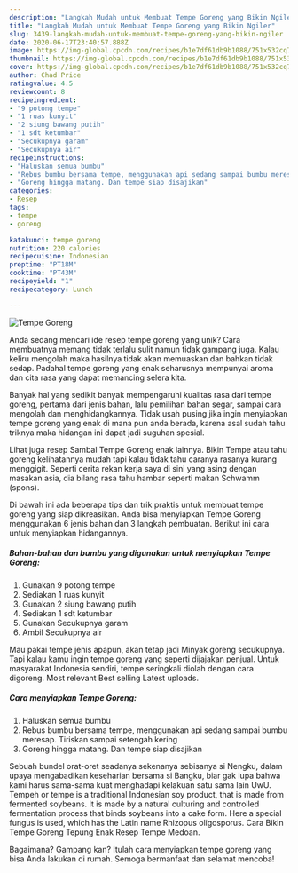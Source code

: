 ```yaml
---
description: "Langkah Mudah untuk Membuat Tempe Goreng yang Bikin Ngiler"
title: "Langkah Mudah untuk Membuat Tempe Goreng yang Bikin Ngiler"
slug: 3439-langkah-mudah-untuk-membuat-tempe-goreng-yang-bikin-ngiler
date: 2020-06-17T23:40:57.888Z
image: https://img-global.cpcdn.com/recipes/b1e7df61db9b1088/751x532cq70/tempe-goreng-foto-resep-utama.jpg
thumbnail: https://img-global.cpcdn.com/recipes/b1e7df61db9b1088/751x532cq70/tempe-goreng-foto-resep-utama.jpg
cover: https://img-global.cpcdn.com/recipes/b1e7df61db9b1088/751x532cq70/tempe-goreng-foto-resep-utama.jpg
author: Chad Price
ratingvalue: 4.5
reviewcount: 8
recipeingredient:
- "9 potong tempe"
- "1 ruas kunyit"
- "2 siung bawang putih"
- "1 sdt ketumbar"
- "Secukupnya garam"
- "Secukupnya air"
recipeinstructions:
- "Haluskan semua bumbu"
- "Rebus bumbu bersama tempe, menggunakan api sedang sampai bumbu meresap. Tiriskan sampai setengah kering"
- "Goreng hingga matang. Dan tempe siap disajikan"
categories:
- Resep
tags:
- tempe
- goreng

katakunci: tempe goreng 
nutrition: 220 calories
recipecuisine: Indonesian
preptime: "PT18M"
cooktime: "PT43M"
recipeyield: "1"
recipecategory: Lunch

---
```



![Tempe Goreng](https://img-global.cpcdn.com/recipes/b1e7df61db9b1088/751x532cq70/tempe-goreng-foto-resep-utama.jpg)

Anda sedang mencari ide resep tempe goreng yang unik? Cara membuatnya memang tidak terlalu sulit namun tidak gampang juga. Kalau keliru mengolah maka hasilnya tidak akan memuaskan dan bahkan tidak sedap. Padahal tempe goreng yang enak seharusnya mempunyai aroma dan cita rasa yang dapat memancing selera kita.

Banyak hal yang sedikit banyak mempengaruhi kualitas rasa dari tempe goreng, pertama dari jenis bahan, lalu pemilihan bahan segar, sampai cara mengolah dan menghidangkannya. Tidak usah pusing jika ingin menyiapkan tempe goreng yang enak di mana pun anda berada, karena asal sudah tahu triknya maka hidangan ini dapat jadi suguhan spesial.

Lihat juga resep Sambal Tempe Goreng enak lainnya. Bikin Tempe atau tahu goreng kelihatannya mudah tapi kalau tidak tahu caranya rasanya kurang menggigit. Seperti cerita rekan kerja saya di sini yang asing dengan masakan asia, dia bilang rasa tahu hambar seperti makan Schwamm (spons).


Di bawah ini ada beberapa tips dan trik praktis untuk membuat tempe goreng yang siap dikreasikan. Anda bisa menyiapkan Tempe Goreng menggunakan 6 jenis bahan dan 3 langkah pembuatan. Berikut ini cara untuk menyiapkan hidangannya.

<!--inarticleads1-->

##### Bahan-bahan dan bumbu yang digunakan untuk menyiapkan Tempe Goreng:

1. Gunakan 9 potong tempe
1. Sediakan 1 ruas kunyit
1. Gunakan 2 siung bawang putih
1. Sediakan 1 sdt ketumbar
1. Gunakan Secukupnya garam
1. Ambil Secukupnya air


Mau pakai tempe jenis apapun, akan tetap jadi Minyak goreng secukupnya. Tapi kalau kamu ingin tempe goreng yang seperti dijajakan penjual. Untuk masyarakat Indonesia sendiri, tempe seringkali diolah dengan cara digoreng. Most relevant Best selling Latest uploads. 

<!--inarticleads2-->

##### Cara menyiapkan Tempe Goreng:

1. Haluskan semua bumbu
1. Rebus bumbu bersama tempe, menggunakan api sedang sampai bumbu meresap. Tiriskan sampai setengah kering
1. Goreng hingga matang. Dan tempe siap disajikan


Sebuah bundel orat-oret seadanya sekenanya sebisanya si Nengku, dalam upaya mengabadikan keseharian bersama si Bangku, biar gak lupa bahwa kami harus sama-sama kuat menghadapi kelakuan satu sama lain UwU. Tempeh or tempe is a traditional Indonesian soy product, that is made from fermented soybeans. It is made by a natural culturing and controlled fermentation process that binds soybeans into a cake form. Here a special fungus is used, which has the Latin name Rhizopus oligosporus. Cara Bikin Tempe Goreng Tepung Enak Resep Tempe Medoan. 

Bagaimana? Gampang kan? Itulah cara menyiapkan tempe goreng yang bisa Anda lakukan di rumah. Semoga bermanfaat dan selamat mencoba!
